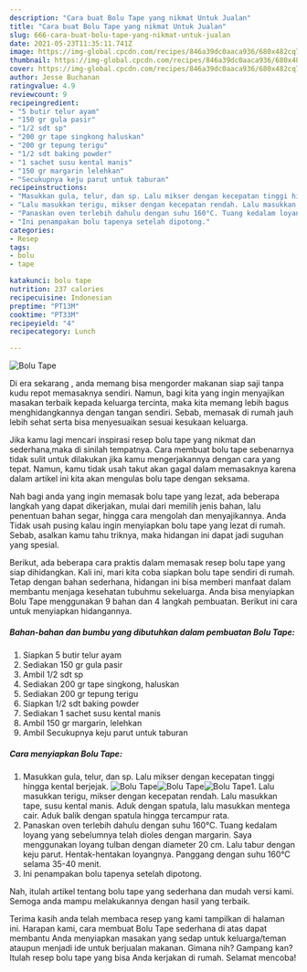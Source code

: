 ```yaml
---
description: "Cara buat Bolu Tape yang nikmat Untuk Jualan"
title: "Cara buat Bolu Tape yang nikmat Untuk Jualan"
slug: 666-cara-buat-bolu-tape-yang-nikmat-untuk-jualan
date: 2021-05-23T11:35:11.741Z
image: https://img-global.cpcdn.com/recipes/846a39dc0aaca936/680x482cq70/bolu-tape-foto-resep-utama.jpg
thumbnail: https://img-global.cpcdn.com/recipes/846a39dc0aaca936/680x482cq70/bolu-tape-foto-resep-utama.jpg
cover: https://img-global.cpcdn.com/recipes/846a39dc0aaca936/680x482cq70/bolu-tape-foto-resep-utama.jpg
author: Jesse Buchanan
ratingvalue: 4.9
reviewcount: 9
recipeingredient:
- "5 butir telur ayam"
- "150 gr gula pasir"
- "1/2 sdt sp"
- "200 gr tape singkong haluskan"
- "200 gr tepung terigu"
- "1/2 sdt baking powder"
- "1 sachet susu kental manis"
- "150 gr margarin lelehkan"
- "Secukupnya keju parut untuk taburan"
recipeinstructions:
- "Masukkan gula, telur, dan sp. Lalu mikser dengan kecepatan tinggi hingga kental berjejak."
- "Lalu masukkan terigu, mikser dengan kecepatan rendah. Lalu masukkan tape, susu kental manis. Aduk dengan spatula, lalu masukkan mentega cair. Aduk balik dengan spatula hingga tercampur rata."
- "Panaskan oven terlebih dahulu dengan suhu 160°C. Tuang kedalam loyang yang sebelumnya telah dioles dengan margarin. Saya menggunakan loyang tulban dengan diameter 20 cm. Lalu tabur dengan keju parut. Hentak-hentakan loyangnya. Panggang dengan suhu 160°C selama 35-40 menit."
- "Ini penampakan bolu tapenya setelah dipotong."
categories:
- Resep
tags:
- bolu
- tape

katakunci: bolu tape 
nutrition: 237 calories
recipecuisine: Indonesian
preptime: "PT13M"
cooktime: "PT33M"
recipeyield: "4"
recipecategory: Lunch

---
```



![Bolu Tape](https://img-global.cpcdn.com/recipes/846a39dc0aaca936/680x482cq70/bolu-tape-foto-resep-utama.jpg)

Di era  sekarang , anda memang bisa mengorder makanan siap saji tanpa kudu repot memasaknya sendiri. Namun, bagi kita yang ingin menyajikan masakan terbaik kepada keluarga tercinta, maka kita memang lebih bagus menghidangkannya dengan tangan sendiri. Sebab, memasak di rumah jauh lebih sehat serta bisa menyesuaikan sesuai kesukaan keluarga.

Jika kamu lagi mencari inspirasi resep bolu tape yang nikmat dan sederhana,maka di sinilah tempatnya. Cara membuat bolu tape  sebenarnya tidak sulit untuk dilakukan jika kamu mengerjakannya dengan cara yang tepat. Namun, kamu tidak usah takut akan gagal dalam memasaknya 
karena dalam artikel ini kita akan mengulas bolu tape dengan seksama.  



Nah bagi anda yang ingin memasak bolu tape yang lezat, ada beberapa langkah yang dapat dikerjakan, mulai dari memilih jenis bahan, lalu penentuan bahan segar, hingga cara mengolah dan menyajikannya. Anda Tidak usah pusing kalau ingin menyiapkan bolu tape yang lezat di rumah. Sebab, asalkan kamu  tahu triknya, maka hidangan ini dapat jadi suguhan yang spesial.

Berikut, ada beberapa cara praktis  dalam memasak resep bolu tape yang siap dihidangkan. Kali ini, mari kita coba siapkan bolu tape sendiri di rumah. Tetap dengan bahan sederhana, hidangan ini bisa memberi manfaat dalam membantu menjaga kesehatan tubuhmu sekeluarga. Anda bisa menyiapkan Bolu Tape menggunakan 9 bahan dan 4 langkah pembuatan. Berikut ini cara untuk menyiapkan hidangannya.

<!--inarticleads1-->

##### Bahan-bahan dan bumbu yang dibutuhkan dalam pembuatan Bolu Tape:

1. Siapkan 5 butir telur ayam
1. Sediakan 150 gr gula pasir
1. Ambil 1/2 sdt sp
1. Sediakan 200 gr tape singkong, haluskan
1. Sediakan 200 gr tepung terigu
1. Siapkan 1/2 sdt baking powder
1. Sediakan 1 sachet susu kental manis
1. Ambil 150 gr margarin, lelehkan
1. Ambil Secukupnya keju parut untuk taburan




<!--inarticleads2-->

##### Cara menyiapkan Bolu Tape:

1. Masukkan gula, telur, dan sp. Lalu mikser dengan kecepatan tinggi hingga kental berjejak.
<img src="https://img-global.cpcdn.com/steps/b099696edbfff51e/160x128cq70/bolu-tape-langkah-memasak-1-foto.jpg" alt="Bolu Tape"><img src="https://img-global.cpcdn.com/steps/924384b6507a3c8b/160x128cq70/bolu-tape-langkah-memasak-1-foto.jpg" alt="Bolu Tape"><img src="https://img-global.cpcdn.com/steps/2dc0c56d53114ab4/160x128cq70/bolu-tape-langkah-memasak-1-foto.jpg" alt="Bolu Tape">1. Lalu masukkan terigu, mikser dengan kecepatan rendah. Lalu masukkan tape, susu kental manis. Aduk dengan spatula, lalu masukkan mentega cair. Aduk balik dengan spatula hingga tercampur rata.
1. Panaskan oven terlebih dahulu dengan suhu 160°C. Tuang kedalam loyang yang sebelumnya telah dioles dengan margarin. Saya menggunakan loyang tulban dengan diameter 20 cm. Lalu tabur dengan keju parut. Hentak-hentakan loyangnya. Panggang dengan suhu 160°C selama 35-40 menit.
1. Ini penampakan bolu tapenya setelah dipotong.




Nah, itulah artikel tentang  bolu tape  yang sederhana dan mudah versi kami. Semoga anda mampu melakukannya dengan hasil yang terbaik. 

Terima kasih anda telah membaca resep yang kami tampilkan di halaman ini. Harapan kami, cara membuat  Bolu Tape sederhana di atas dapat membantu Anda menyiapkan masakan yang sedap untuk keluarga/teman ataupun menjadi ide untuk berjualan makanan. Gimana nih? Gampang kan? Itulah resep bolu tape yang bisa Anda kerjakan di rumah. Selamat mencoba!

